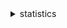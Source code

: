 <details>
	<summary>statistics</summary>
	<a href="https://github.com/anuraghazra/github-readme-stats"><img src="https://github-readme-stats.vercel.app/api/top-langs/?username=nnym&layout=compact&hide_title=true&langs_count=10&bg_color=161616&text_color=aaaaaa&disable_animations=true&hide_border=true"></a>
	<a href="https://github.com/anuraghazra/github-readme-stats"><img height=185 src="https://github-readme-stats.vercel.app/api?username=nnym&hide_title=true&bg_color=161616&text_color=aaaaaa&disable_animations=true&hide_border=true&hide_rank=true&count_private=true&include_all_commits=true&line_height=30"></a>
</details>
